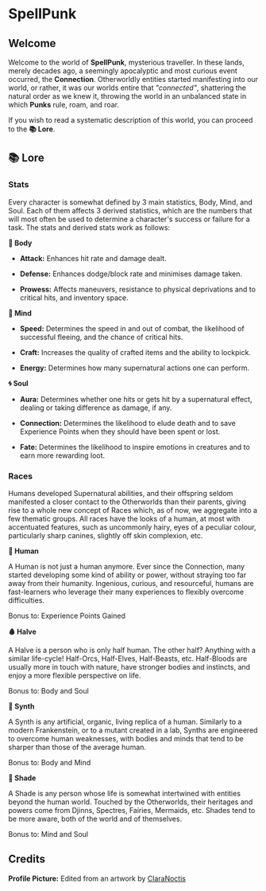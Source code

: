# SpellPunk

## Welcome
Welcome to the world of **SpellPunk**, mysterious traveller. In these lands, merely decades ago, a seemingly apocalyptic and most curious event occurred, the **Connection**. Otherworldly entities started manifesting into our world, or rather, it was our worlds entire that *"connected"*, shattering the natural order as we knew it, throwing the world in an unbalanced state in which **Punks** rule, roam, and roar.
  
If you wish to read a systematic description of this world, you can proceed to the **📚 Lore**.

## 📚 Lore

### Stats
Every character is somewhat defined by 3 main statistics, Body, Mind, and Soul. Each of them affects 3 derived statistics, which are the numbers that will most often be used to determine a character's success or failure for a task. The stats and derived stats work as follows:

**💪 Body**

- **Attack:** Enhances hit rate and damage dealt.

- **Defense:** Enhances dodge/block rate and minimises damage taken.

- **Prowess:** Affects maneuvers, resistance to physical deprivations and to critical hits, and inventory space.

**🧠 Mind**

- **Speed:** Determines the speed in and out of combat, the likelihood of successful fleeing, and the chance of critical hits.

- **Craft:** Increases the quality of crafted items and the ability to lockpick.

- **Energy:** Determines how many supernatural actions one can perform.

**🌀 Soul**

- **Aura:** Determines whether one hits or gets hit by a supernatural effect, dealing or taking difference as damage, if any.

- **Connection:** Determines the likelihood to elude death and to save Experience Points when they should have been spent or lost.

- **Fate:** Determines the likelihood to inspire emotions in creatures and to earn more rewarding loot.

### Races
Humans developed Supernatural abilities, and their offspring seldom manifested a closer contact to the Otherworlds than their parents, giving rise to a whole new concept of Races which, as of now, we aggregate into a few thematic groups. All races have the looks of a human, at most with accentuated features, such as uncommonly hairy, eyes of a peculiar colour, particularly sharp canines, slightly off skin complexion, etc.

**🧑 Human**

A Human is not just a human anymore. Ever since the Connection, many started developing some kind of ability or power, without straying too far away from their humanity. Ingenious, curious, and resourceful, humans are fast-learners who leverage their many experiences to flexibly overcome difficulties.

Bonus to: Experience Points Gained

**🩸 Halve**

A Halve is a person who is only half human. The other half? Anything with a similar life-cycle! Half-Orcs, Half-Elves, Half-Beasts, etc. Half-Bloods are usually more in touch with nature, have stronger bodies and instincts, and enjoy a more flexible perspective on life.

Bonus to: Body and Soul

**💉 Synth**

A Synth is any artificial, organic, living replica of a human. Similarly to a modern Frankenstein, or to a mutant created in a lab, Synths are engineered to overcome human weaknesses, with bodies and minds that tend to be sharper than those of the average human.

Bonus to: Body and Mind

**👤 Shade**

A Shade is any person whose life is somewhat intertwined with entities beyond the human world. Touched by the Otherworlds, their heritages and powers come from Djinns, Spectres, Fairies, Mermaids, etc. Shades tend to be more aware, both of the world and of themselves.

Bonus to: Mind and Soul

## Credits
**Profile Picture:** Edited from an artwork by [ClaraNoctis](https://claranoctis.itch.io/fantasy-objects-pack)
